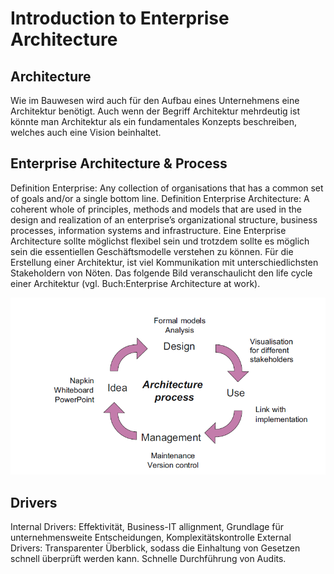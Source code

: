 # Introduction to Enterprise Architecture
##	Architecture
Wie im Bauwesen wird auch für den Aufbau eines Unternehmens eine Architektur benötigt. Auch wenn der Begriff Architektur mehrdeutig ist könnte man Architektur als ein  fundamentales Konzepts beschreiben, welches auch eine Vision beinhaltet.

##	Enterprise Architecture & Process
Definition Enterprise: Any collection of organisations that has a common set of goals and/or a single bottom line.
Definition Enterprise Architecture: A coherent whole of principles, methods and models that are used in the design and realization of an enterprise’s organizational structure, business processes, information systems and infrastructure.
Eine Enterprise Architecture sollte möglichst flexibel sein und trotzdem sollte es möglich sein die essentiellen Geschäftsmodelle verstehen zu können. Für die Erstellung einer Architektur, ist viel Kommunikation mit unterschiedlichsten Stakeholdern von Nöten. Das folgende Bild veranschaulicht den life cycle einer Architektur (vgl. Buch:Enterprise Architecture at work).

![](/assets/ArchitectureLifeCycle.png)

##	Drivers
Internal Drivers: Effektivität, Business-IT allignment, Grundlage für unternehmensweite Entscheidungen, Komplexitätskontrolle
External Drivers: Transparenter Überblick, sodass die Einhaltung von Gesetzen schnell überprüft werden kann. Schnelle Durchführung von Audits.



